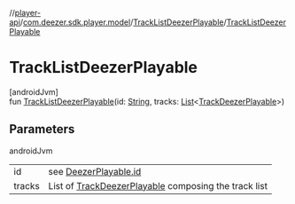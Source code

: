 //[player-api](../../../index.md)/[com.deezer.sdk.player.model](../index.md)/[TrackListDeezerPlayable](index.md)/[TrackListDeezerPlayable](-track-list-deezer-playable.md)

# TrackListDeezerPlayable

[androidJvm]\
fun [TrackListDeezerPlayable](-track-list-deezer-playable.md)(id: [String](https://kotlinlang.org/api/latest/jvm/stdlib/kotlin/-string/index.html), tracks: [List](https://kotlinlang.org/api/latest/jvm/stdlib/kotlin.collections/-list/index.html)&lt;[TrackDeezerPlayable](../-track-deezer-playable/index.md)&gt;)

## Parameters

androidJvm

| | |
|---|---|
| id | see [DeezerPlayable.id](../-deezer-playable/id.md) |
| tracks | List of [TrackDeezerPlayable](../-track-deezer-playable/index.md) composing the track list |
